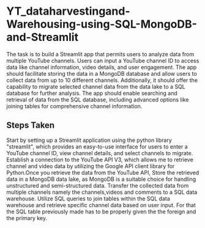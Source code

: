 # YT_dataharvestingand-Warehousing-using-SQL-MongoDB-and-Streamlit

The task is to build a Streamlit app that permits users to analyze data from multiple YouTube channels. Users can input a YouTube channel ID to access data like channel information, video details, and user engagement. The app should facilitate storing the data in a MongoDB database and allow users to collect data from up to 10 different channels. Additionally, it should offer the capability to migrate selected channel data from the data lake to a SQL database for further analysis. The app should enable searching and retrieval of data from the SQL database, including advanced options like joining tables for comprehensive channel information.

## Steps Taken
Start by setting up a Streamlit application using the python library "streamlit", which provides an easy-to-use interface for users to enter a YouTube channel ID, view channel details, and select channels to migrate.
Establish a connection to the YouTube API V3, which allows me to retrieve channel and video data by utilizing the Google API client library for Python.Once you retrieve the data from the YouTube API,
Store the retrieved data in a MongoDB data lake, as MongoDB is a suitable choice for handling unstructured and semi-structured data. 
Transfer the collected data from multiple channels namely the channels,videos and comments to a SQL data warehouse.
Utilize SQL queries to join tables within the SQL data warehouse and retrieve specific channel data based on user input. For that the SQL table previously made has to be properly given the the foreign and the primary key.


